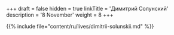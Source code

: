+++
draft = false
hidden = true
linkTitle = 'Димитрий Солунский'
description = '8 November'
weight = 8
+++

{{% include file="content/ru/lives/dimitrii-solunskii.md" %}}
